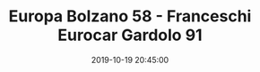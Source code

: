 ---
title: Europa Bolzano 58 - Franceschi Eurocar Gardolo 91
date: 2019-10-19 20:45:00
squadra-a: Franceschi Eurocar Gardolo
punteggio-a: 58
squadra-b: Europa Bolzano
punteggio-b: 91
partite/squadra: serie-d-19-20
luogo: SC. MEDIA ADA NEGRI
categoria: serie d
---